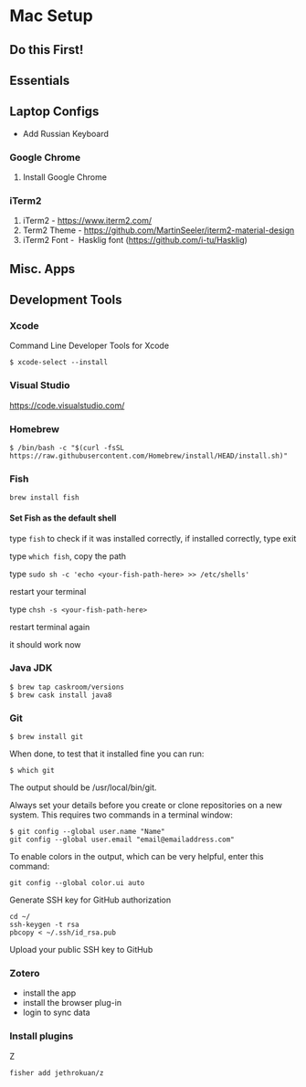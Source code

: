 # Mac Setup

## Do this First!


## Essentials

## Laptop Configs
* Add Russian Keyboard
  

### Google Chrome
1. Install Google Chrome

### iTerm2
1. iTerm2 - https://www.iterm2.com/
2. Term2 Theme - https://github.com/MartinSeeler/iterm2-material-design
3. iTerm2 Font -  Hasklig font (https://github.com/i-tu/Hasklig)

## Misc. Apps



## Development Tools

### Xcode
Command Line Developer Tools for Xcode
```Shell Session
$ xcode-select --install
```

### Visual Studio
https://code.visualstudio.com/

### Homebrew

```Shell Session
$ /bin/bash -c "$(curl -fsSL https://raw.githubusercontent.com/Homebrew/install/HEAD/install.sh)"
```

### Fish
```Shell Session
brew install fish
```
#### Set Fish as the default shell 
type ```fish``` to check if it was installed correctly, if installed correctly, type exit

type ```which fish```, copy the path

type ```sudo sh -c 'echo <your-fish-path-here> >> /etc/shells' ```

restart your terminal

type ```chsh -s <your-fish-path-here> ```

restart terminal again

it should work now

### Java JDK
```Shell Session
$ brew tap caskroom/versions
$ brew cask install java8
```

### Git
```Shell Session
$ brew install git
```

When done, to test that it installed fine you can run:
```Shell Session
$ which git
```
The output should be /usr/local/bin/git.

Always set your details before you create or clone repositories on a new system. This requires two commands in a terminal window:
```Shell Session
$ git config --global user.name "Name"                                                                                     
git config --global user.email "email@emailaddress.com"
```
To enable colors in the output, which can be very helpful, enter this command:
```Shell Session
git config --global color.ui auto
```

Generate SSH key for GitHub authorization
```
cd ~/
ssh-keygen -t rsa
pbcopy < ~/.ssh/id_rsa.pub
```
Upload your public SSH key to GitHub

### Zotero
* install the app
* install the browser plug-in
* login to sync data 

### Install plugins

Z
```
fisher add jethrokuan/z
```
